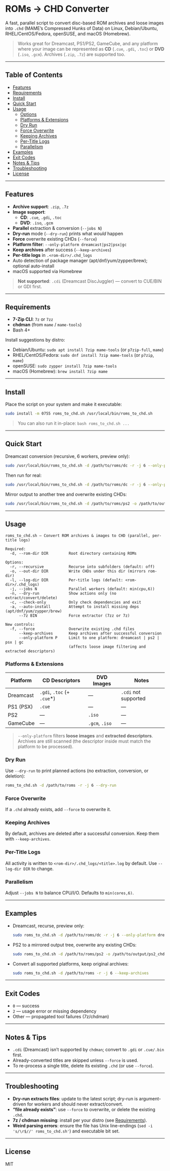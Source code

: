 # ROMs → CHD Converter

A fast, parallel script to convert disc-based ROM archives and loose images into `.chd` (MAME’s Compressed Hunks of Data) on Linux, Debian/Ubuntu, RHEL/CentOS/Fedora, openSUSE, and macOS (Homebrew).

> Works great for Dreamcast, PS1/PS2, GameCube, and any platform where your image can be represented as **CD** (`.cue`, `.gdi`, `.toc`) or **DVD** (`.iso`, `.gcm`). Archives (`.zip`, `.7z`) are supported too.

---

## Table of Contents

- [Features](#features)
- [Requirements](#requirements)
- [Install](#install)
- [Quick Start](#quick-start)
- [Usage](#usage)
  - [Options](#options)
  - [Platforms & Extensions](#platforms--extensions)
  - [Dry Run](#dry-run)
  - [Force Overwrite](#force-overwrite)
  - [Keeping Archives](#keeping-archives)
  - [Per-Title Logs](#per-title-logs)
  - [Parallelism](#parallelism)
- [Examples](#examples)
- [Exit Codes](#exit-codes)
- [Notes & Tips](#notes--tips)
- [Troubleshooting](#troubleshooting)
- [License](#license)

---

## Features

- **Archive support**: `.zip`, `.7z`
- **Image support**:
  - **CD**: `.cue`, `.gdi`, `.toc`
  - **DVD**: `.iso`, `.gcm`
- **Parallel** extraction & conversion (`--jobs N`)
- **Dry-run** mode (`--dry-run`) prints what *would* happen
- **Force** overwrite existing CHDs (`--force`)
- **Platform filter**: `--only-platform dreamcast|ps2|psx|gc`
- **Keep archives** after success (`--keep-archives`)
- **Per-title logs** in `.<rom-dir>/.chd_logs`
- Auto detection of package manager (apt/dnf/yum/zypper/brew); optional auto-install
- macOS supported via Homebrew

> **Not supported**: `.cdi` (Dreamcast DiscJuggler) — convert to CUE/BIN or GDI first.

---

## Requirements

- **7-Zip CLI**: `7z` or `7zz`
- **chdman** (from `mame` / `mame-tools`)
- Bash 4+

Install suggestions by distro:

- Debian/Ubuntu: `sudo apt install 7zip mame-tools` (or `p7zip-full`, `mame`)
- RHEL/CentOS/Fedora: `sudo dnf install 7zip mame-tools` (or `p7zip`, `mame`)
- openSUSE: `sudo zypper install 7zip mame-tools`
- macOS (Homebrew): `brew install 7zip mame`

---

## Install

Place the script on your system and make it executable:

```bash
sudo install -m 0755 roms_to_chd.sh /usr/local/bin/roms_to_chd.sh
```

> You can also run it in-place: `bash roms_to_chd.sh ...`

---

## Quick Start

Dreamcast conversion (recursive, 6 workers, preview only):

```bash
sudo /usr/local/bin/roms_to_chd.sh -d /path/to/roms/dc -r -j 6 --only-platform dreamcast --dry-run
```

Then run for real:

```bash
sudo /usr/local/bin/roms_to_chd.sh -d /path/to/roms/dc -r -j 6 --only-platform dreamcast
```

Mirror output to another tree and overwrite existing CHDs:

```bash
sudo /usr/local/bin/roms_to_chd.sh -d /path/to/roms/ps2 -o /path/to/output/ps2_chd -r -j 8 --only-platform ps2 --force
```

---

## Usage

```text
roms_to_chd.sh — Convert ROM archives & images to CHD (parallel, per-title logs)

Required:
  -d, --rom-dir DIR         Root directory containing ROMs

Options:
  -r, --recursive           Recurse into subfolders (default: off)
  -o, --out-dir DIR         Write CHDs under this dir (mirrors rom-dir)
  -l, --log-dir DIR         Per-title logs (default: <rom-dir>/.chd_logs)
  -j, --jobs N              Parallel workers (default: min(cpu,6))
  -n, --dry-run             Show actions only (no extract/convert/delete)
  -c, --check-only          Only check dependencies and exit
  -a, --auto-install        Attempt to install missing deps (apt/dnf/yum/zypper/brew)
      --7z BIN              Force extractor (7zz or 7z)

New controls:
  -f, --force               Overwrite existing .chd files
      --keep-archives       Keep archives after successful conversion
      --only-platform P     Limit to one platform: dreamcast | ps2 | psx | gc
                            (affects loose image filtering and extracted descriptors)
```

### Platforms & Extensions

| Platform   | CD Descriptors           | DVD Images     | Notes                                  |
|------------|--------------------------|----------------|----------------------------------------|
| Dreamcast  | `.gdi`, `.toc` (+ `.cue`*) | —              | `.cdi` not supported                   |
| PS1 (PSX)  | `.cue`                   | —              | —                                      |
| PS2        | —                        | `.iso`         | —                                      |
| GameCube   | —                        | `.gcm`, `.iso` | —                                      |

> `--only-platform` filters **loose images** and **extracted descriptors**. Archives are still scanned (the descriptor inside must match the platform to be processed).

### Dry Run

Use `--dry-run` to print planned actions (no extraction, conversion, or deletion):

```bash
roms_to_chd.sh -d /path/to/roms -r -j 6 --dry-run
```

### Force Overwrite

If a `.chd` already exists, add `--force` to overwrite it.

### Keeping Archives

By default, archives are deleted after a successful conversion. Keep them with `--keep-archives`.

### Per-Title Logs

All activity is written to `<rom-dir>/.chd_logs/<title>.log` by default. Use `--log-dir DIR` to change.

### Parallelism

Adjust `--jobs N` to balance CPU/I/O. Defaults to `min(cores,6)`.

---

## Examples

- Dreamcast, recurse, preview only:

  ```bash
  sudo roms_to_chd.sh -d /path/to/roms/dc -r -j 6 --only-platform dreamcast --dry-run
  ```

- PS2 to a mirrored output tree, overwrite any existing CHDs:

  ```bash
  sudo roms_to_chd.sh -d /path/to/roms/ps2 -o /path/to/output/ps2_chd -r -j 8 --only-platform ps2 --force
  ```

- Convert all supported platforms, keep original archives:

  ```bash
  sudo roms_to_chd.sh -d /path/to/roms -r -j 6 --keep-archives
  ```

---

## Exit Codes

- `0` — success
- `2` — usage error or missing dependency
- Other — propagated tool failures (7z/chdman)

---

## Notes & Tips

- `.cdi` (Dreamcast) isn’t supported by `chdman`; convert to `.gdi` or `.cue/.bin` first.
- Already-converted titles are skipped unless `--force` is used.
- To re-process a single title, delete its existing `.chd` (or use `--force`).

---

## Troubleshooting

- **Dry-run extracts files**: update to the latest script; dry-run is argument-driven for workers and should never extract/convert.
- **“file already exists”**: use `--force` to overwrite, or delete the existing `.chd`.
- **7z / chdman missing**: install per your distro (see [Requirements](#requirements)).
- **Weird parsing errors**: ensure the file has Unix line-endings (`sed -i 's/\r$//' roms_to_chd.sh'`) and executable bit set.

---

## License

MIT
